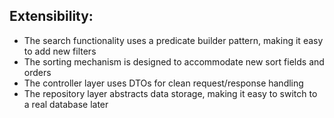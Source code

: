 ## Extensibility:

- The search functionality uses a predicate builder pattern, making it easy to add new filters
- The sorting mechanism is designed to accommodate new sort fields and orders
- The controller layer uses DTOs for clean request/response handling
- The repository layer abstracts data storage, making it easy to switch to a real database later
